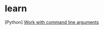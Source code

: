 # learn
[Python]
[Work with command line arguments](https://www.pyimagesearch.com/2018/03/12/python-argparse-command-line-arguments/)
